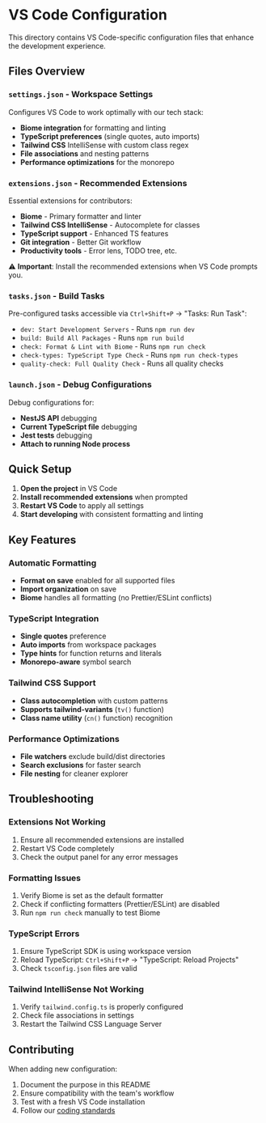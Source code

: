 # VS Code Configuration

This directory contains VS Code-specific configuration files that enhance the development experience.

## Files Overview

### `settings.json` - Workspace Settings

Configures VS Code to work optimally with our tech stack:

- **Biome integration** for formatting and linting
- **TypeScript preferences** (single quotes, auto imports)
- **Tailwind CSS** IntelliSense with custom class regex
- **File associations** and nesting patterns
- **Performance optimizations** for the monorepo

### `extensions.json` - Recommended Extensions

Essential extensions for contributors:

- **Biome** - Primary formatter and linter
- **Tailwind CSS IntelliSense** - Autocomplete for classes
- **TypeScript support** - Enhanced TS features
- **Git integration** - Better Git workflow
- **Productivity tools** - Error lens, TODO tree, etc.

⚠️ **Important**: Install the recommended extensions when VS Code prompts you.

### `tasks.json` - Build Tasks

Pre-configured tasks accessible via `Ctrl+Shift+P` → "Tasks: Run Task":

- `dev: Start Development Servers` - Runs `npm run dev`
- `build: Build All Packages` - Runs `npm run build`
- `check: Format & Lint with Biome` - Runs `npm run check`
- `check-types: TypeScript Type Check` - Runs `npm run check-types`
- `quality-check: Full Quality Check` - Runs all quality checks

### `launch.json` - Debug Configurations

Debug configurations for:

- **NestJS API** debugging
- **Current TypeScript file** debugging
- **Jest tests** debugging
- **Attach to running Node process**

## Quick Setup

1. **Open the project** in VS Code
2. **Install recommended extensions** when prompted
3. **Restart VS Code** to apply all settings
4. **Start developing** with consistent formatting and linting

## Key Features

### Automatic Formatting

- **Format on save** enabled for all supported files
- **Import organization** on save
- **Biome** handles all formatting (no Prettier/ESLint conflicts)

### TypeScript Integration

- **Single quotes** preference
- **Auto imports** from workspace packages
- **Type hints** for function returns and literals
- **Monorepo-aware** symbol search

### Tailwind CSS Support

- **Class autocompletion** with custom patterns
- **Supports tailwind-variants** (`tv()` function)
- **Class name utility** (`cn()` function) recognition

### Performance Optimizations

- **File watchers** exclude build/dist directories
- **Search exclusions** for faster search
- **File nesting** for cleaner explorer

## Troubleshooting

### Extensions Not Working

1. Ensure all recommended extensions are installed
2. Restart VS Code completely
3. Check the output panel for any error messages

### Formatting Issues

1. Verify Biome is set as the default formatter
2. Check if conflicting formatters (Prettier/ESLint) are disabled
3. Run `npm run check` manually to test Biome

### TypeScript Errors

1. Ensure TypeScript SDK is using workspace version
2. Reload TypeScript: `Ctrl+Shift+P` → "TypeScript: Reload Projects"
3. Check `tsconfig.json` files are valid

### Tailwind IntelliSense Not Working

1. Verify `tailwind.config.ts` is properly configured
2. Check file associations in settings
3. Restart the Tailwind CSS Language Server

## Contributing

When adding new configuration:

1. Document the purpose in this README
2. Ensure compatibility with the team's workflow
3. Test with a fresh VS Code installation
4. Follow our [coding standards](../contributing-docs/coding-standards.md)
